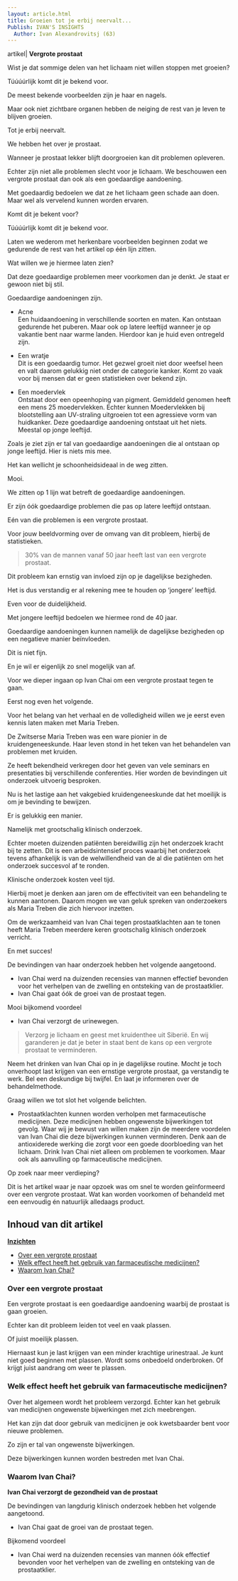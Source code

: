 ```yaml
---
layout: article.html
title: Groeien tot je erbij neervalt...
Publish: IVAN'S INSIGHTS
  Author: Ivan Alexandrovitsj (63)
---
```

artikel| **Vergrote prostaat**

Wist je dat sommige delen van het lichaam niet willen stoppen met groeien?

Túúúúrlijk komt dit je bekend voor.

De meest bekende voorbeelden zijn je haar en nagels. 

Maar ook niet zichtbare organen hebben de neiging de rest van je leven te blijven groeien. 

Tot je erbij neervalt. 

We hebben het over je prostaat. 

Wanneer je prostaat lekker blijft doorgroeien kan dit problemen opleveren.

Echter zijn niet alle problemen slecht voor je lichaam. We beschouwen een vergrote prostaat dan ook als een goedaardige aandoening. 

Met goedaardig bedoelen we dat ze het lichaam geen schade aan doen. Maar wel als vervelend kunnen worden ervaren.

Komt dit je bekent voor?

Túúúúrlijk komt dit je bekend voor.

Laten we wederom met herkenbare voorbeelden beginnen zodat we gedurende de rest van het artikel op één lijn zitten. 

Wat willen we je hiermee laten zien?

Dat deze goedaardige problemen meer voorkomen dan je denkt. Je staat er gewoon niet bij stil.

Goedaardige aandoeningen zijn.

* Acne <br>
Een huidaandoening in verschillende soorten en maten. Kan ontstaan gedurende het puberen. Maar ook op latere leeftijd wanneer je op vakantie bent naar warme landen. Hierdoor kan je huid even ontregeld zijn.

* Een wratje <br>
Dit is een goedaardig tumor. Het gezwel groeit niet door weefsel heen en valt daarom gelukkig niet onder de categorie kanker. Komt zo vaak voor bij mensen dat er geen statistieken over bekend zijn.

* Een moedervlek  <br>
Ontstaat door een opeenhoping van pigment. Gemiddeld genomen heeft een mens 25 moedervlekken. Echter kunnen Moedervlekken bij blootstelling aan UV-straling uitgroeien tot een agressieve vorm van huidkanker. Deze goedaardige aandoening ontstaat uit het niets.
Meestal op jonge leeftijd.

Zoals je ziet zijn er tal van goedaardige aandoeningen die al ontstaan op jonge leeftijd. Hier is niets mis mee.

Het kan wellicht je schoonheidsideaal in de weg zitten.

Mooi.

We zitten op 1 lijn wat betreft de goedaardige aandoeningen. 

Er zijn óók goedaardige problemen die pas op latere leeftijd ontstaan.

Eén van die problemen is een vergrote prostaat.

Voor jouw beeldvorming over de omvang van dit probleem, hierbij de statistieken.
> 30% van de mannen vanaf 50 jaar heeft last van een vergrote prostaat.

Dit probleem kan ernstig van invloed zijn op je dagelijkse bezigheden.

Het is dus verstandig er al rekening mee te houden op ‘jongere’ leeftijd.

Even voor de duidelijkheid.

Met jongere leeftijd bedoelen we hiermee rond de 40 jaar.

Goedaardige aandoeningen kunnen namelijk de dagelijkse bezigheden op een negatieve manier beïnvloeden.

Dit is niet fijn.

En je wil er eigenlijk zo snel mogelijk van af.

Voor we dieper ingaan op Ivan Chai om een vergrote prostaat tegen te gaan.

Eerst nog even het volgende.

Voor het belang van het verhaal en de volledigheid willen we je eerst even kennis laten maken met Maria Treben.

De Zwitserse Maria Treben was een ware pionier in de kruidengeneeskunde. Haar leven stond in het teken van het behandelen van problemen met kruiden.

Ze heeft bekendheid verkregen door het geven van vele seminars en presentaties bij verschillende conferenties. Hier worden de bevindingen uit onderzoek uitvoerig besproken.

Nu is het lastige aan het vakgebied kruidengeneeskunde dat het moeilijk is om je bevinding te bewijzen.

Er is gelukkig een manier.

Namelijk met grootschalig klinisch onderzoek.

Echter moeten duizenden patiënten bereidwillig zijn het onderzoek kracht bij te zetten. Dit is een arbeidsintensief proces waarbij het onderzoek tevens afhankelijk is van de welwillendheid van de al die patiënten om het onderzoek succesvol af te ronden.

Klinische onderzoek kosten veel tijd.

Hierbij moet je denken aan jaren om de effectiviteit van een behandeling te kunnen aantonen. Daarom mogen we van geluk spreken van onderzoekers als Maria Treben die zich hiervoor inzetten.

Om de werkzaamheid van Ivan Chai tegen prostaatklachten aan te tonen heeft Maria Treben meerdere keren grootschalig klinisch onderzoek verricht.

En met succes!

De bevindingen van haar onderzoek hebben het volgende aangetoond.
* Ivan Chai werd na duizenden recensies van mannen effectief bevonden voor het verhelpen van de zwelling en ontsteking van de prostaatklier.
* Ivan Chai gaat óók de groei van de prostaat tegen.

Mooi bijkomend voordeel
* Ivan Chai verzorgt de urinewegen.

> Verzorg je lichaam en geest met kruidenthee uit Siberië. En wij garanderen je dat je beter in staat bent de kans op een vergrote prostaat te verminderen.

Neem het drinken van Ivan Chai op in je dagelijkse routine. Mocht je toch onverhoopt last krijgen van een ernstige vergrote prostaat, ga verstandig te werk. Bel een deskundige bij twijfel. En laat je informeren over de behandelmethode.

Graag willen we tot slot het volgende belichten.
* Prostaatklachten kunnen worden verholpen met farmaceutische medicijnen. Deze medicijnen hebben ongewenste bijwerkingen tot gevolg. Waar wij je bewust van willen maken zijn de meerdere voordelen van Ivan Chai die deze bijwerkingen kunnen verminderen. Denk aan de antioxiderede werking die zorgt voor een goede doorbloeding van het lichaam. Drink Ivan Chai niet alleen om problemen te voorkomen. Maar ook als aanvulling op farmaceutische medicijnen.

Op zoek naar meer verdieping?

Dit is het artikel waar je naar opzoek was om snel te worden geïnformeerd over een vergrote prostaat. Wat kan worden voorkomen of behandeld met een eenvoudig én natuurlijk alledaags product.

## Inhoud van dit artikel

[**Inzichten**](#inzichten) <br>
* [Over een vergrote prostaat](#over-een-vergrote-prostaat)
* [Welk effect heeft het gebruik van farmaceutische medicijnen?](#Welk-effect-heeft-het-gebruik-van-farmaceutische-medicijnen)
* [Waarom Ivan Chai?](#waarom-ivan-chai)

### Over een vergrote prostaat

Een vergrote prostaat is een goedaardige aandoening waarbij de prostaat is gaan groeien.

Echter kan dit probleem leiden tot veel en vaak plassen.

Of juist moeilijk plassen.

Hiernaast kun je last krijgen van een minder krachtige urinestraal. Je kunt niet goed beginnen met plassen. Wordt soms onbedoeld onderbroken. Of krijgt juist aandrang om weer te plassen.

### Welk effect heeft het gebruik van farmaceutische medicijnen?
Over het algemeen wordt het probleem verzorgd. Echter kan het gebruik van medicijnen ongewenste bijwerkingen met zich meebrengen.

Het kan zijn dat door gebruik van medicijnen je ook kwetsbaarder bent voor nieuwe problemen.

Zo zijn er tal van ongewenste bijwerkingen.

Deze bijwerkingen kunnen worden bestreden met Ivan Chai.

### Waarom Ivan Chai?

**Ivan Chai verzorgt de gezondheid van de prostaat**

De bevindingen van langdurig klinisch onderzoek hebben het volgende aangetoond.

* Ivan Chai gaat de groei van de prostaat tegen.

Bijkomend voordeel
* Ivan Chai werd na duizenden recensies van mannen óók effectief bevonden voor het verhelpen van de zwelling en ontsteking van de prostaatklier.
